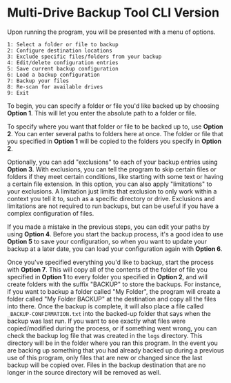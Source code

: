 # Multi-Drive Backup Tool CLI Version

Upon running the program, you will be presented with a menu of options.
```
1: Select a folder or file to backup
2: Configure destination locations
3: Exclude specific files/folders from your backup
4: Edit/delete configuration entries
5: Save current backup configuration
6: Load a backup configuration
7: Backup your files
8: Re-scan for available drives
9: Exit
```
To begin, you can specify a folder or file you'd like backed up by choosing **Option 1**. This will let you enter the absolute path to a folder or file.

To specify where you want that folder or file to be backed up to, use **Option 2**. You can enter several paths to folders here at once. The folder or file that you specified in **Option 1** will be copied to the folders you specify in **Option 2**.

Optionally, you can add "exclusions" to each of your backup entries using **Option 3**. With exclusions, you can tell the program to skip certain files or folders if they meet certain conditions, like starting with some text or having a certain file extension. In this option, you can also apply "limitations" to your exclusions. A limitation just limits that exclusion to only work within a context you tell it to, such as a specific directory or drive. Exclusions and limitations are not required to run backups, but can be useful if you have a complex configuration of files.

If you made a mistake in the previous steps, you can edit your paths by using **Option 4**. Before you start the backup process, it's a good idea to use **Option 5** to save your configuration, so when you want to update your backup at a later date, you can load your configuration again with **Option 6**.

Once you've specified everything you'd like to backup, start the process with **Option 7**. This will copy all of the contents of the folder of file you specified in **Option 1** to every folder you specified in **Option 2**, and will create folders with the suffix "BACKUP" to store the backups. For instance, if you want to backup a folder called "My Folder", the program will create a folder called "My Folder BACKUP" at the destination and copy all the files into there. Once the backup is complete, it will also place a file called `_BACKUP-CONFIRMATION.txt` into the backed-up folder that says when the backup was last run. If you want to see exactly what files were copied/modified during the process, or if something went wrong, you can check the backup log file that was created in the `logs` directory. This directory will be in the folder where you ran this program. In the event you are backing up something that you had already backed up during a previous use of this program, only files that are new or changed since the last backup will be copied over. Files in the backup destination that are no longer in the source directory will be removed as well.